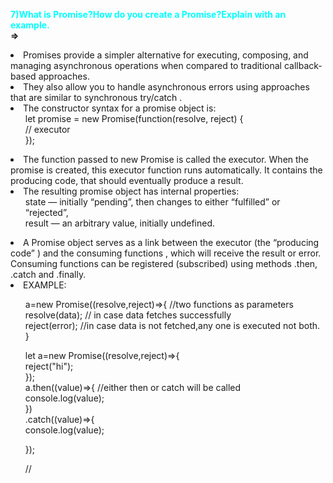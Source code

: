 
<font color="cyan">**7)What is Promise?How do you create a Promise?Explain with an example.**</font><br>
**=>**<br>
<li>Promises provide a simpler alternative for executing, composing, and managing asynchronous operations when compared to traditional callback-based approaches. <br>
<li>They also allow you to handle asynchronous errors using approaches that are similar to synchronous try/catch .
<li>The constructor syntax for a promise object is:

<ol>let promise = new Promise(function(resolve, reject) {<br>
  // executor <br>
});</ol>

<li>The function passed to new Promise is called the executor. When the promise is created, this executor function runs automatically. It contains the producing code, that should eventually produce a result.
<li>The resulting promise object has internal properties:

<ol>state — initially “pending”, then changes to either “fulfilled” or “rejected”,<br>
result — an arbitrary value, initially undefined.</ol>
<li>A Promise object serves as a link between the executor (the “producing code” ) and the consuming functions , which will receive the result or error. Consuming functions can be registered (subscribed) using methods .then, .catch and .finally.

<li>EXAMPLE:
<ol>

a=new Promise((resolve,reject)=>{              //two functions as parameters<br>
     resolve(data);    // in case data fetches successfully<br>
     reject(error);      //in case data is not fetched,any one is executed not both.<br>
}<br>


let a=new Promise((resolve,reject)=>{<br>
        reject("hi");<br>
    });<br>
a.then((value)=>{           //either then or catch will be called<br>
    console.log(value);<br>
})<br>
.catch((value)=>{<br>
    console.log(value);<br>

});<br>

//






